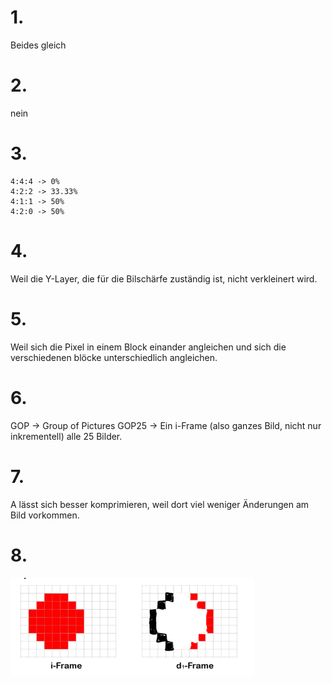 # 1.
Beides gleich
# 2.
nein
# 3. 
```
4:4:4 -> 0%
4:2:2 -> 33.33%
4:1:1 -> 50%
4:2:0 -> 50%
```
# 4.
Weil die Y-Layer, die für die Bilschärfe zuständig ist, nicht verkleinert wird.
# 5.
Weil sich die Pixel in einem Block einander angleichen und sich die verschiedenen blöcke unterschiedlich angleichen.
# 6.
GOP -> Group of Pictures
GOP25 -> Ein i-Frame (also ganzes Bild, nicht nur inkrementell) alle 25 Bilder.
# 7.
A lässt sich besser komprimieren, weil dort viel weniger Änderungen am Bild vorkommen.
# 8.
![gop](assets/gop.png)
